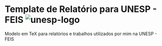 # Template de Relatório para UNESP - FEIS ![unesp-logo](https://user-images.githubusercontent.com/67938089/143255431-0546e3f7-d975-46f5-9322-94343d8607f1.png)
Modelo em TeX para relatórios e trabalhos utilizados por mim na UNESP - FEIS
